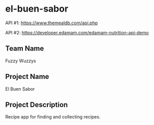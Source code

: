 # el-buen-sabor
API #1: https://www.themealdb.com/api.php

API #2: https://developer.edamam.com/edamam-nutrition-api-demo

## Team Name
Fuzzy Wuzzys

## Project Name
El Buen Sabor

## Project Description
Recipe app for finding and collecting recipes.
